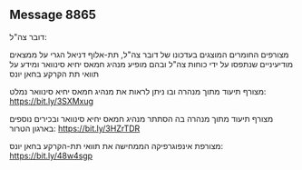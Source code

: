 ## Message 8865

דובר צה"ל:

מצורפים החומרים המוצגים בעדכונו של דובר צה"ל, תת-אלוף דניאל הגרי על ממצאים מודיעיניים שנתפסו על ידי כוחות צה"ל ובהם מופיע מנהיג חמאס יחיא סינוואר ומידע על תוואי תת הקרקע בחאן יונס

מצורף תיעוד מתוך מנהרה ובו ניתן לראות את מנהיג חמאס יחיא סינוואר נמלט:
https://bit.ly/3SXMxug

מצורף תיעוד מתוך מנהרה בה הסתתר מנהיג חמאס יחיא סינוואר ובכירים נוספים בארגון הטרור:
https://bit.ly/3HZrTDR

מצורפת אינפוגרפיקה הממחישה את תוואי תת-הקרקע בחאן יונס:
https://bit.ly/48w4sgp

